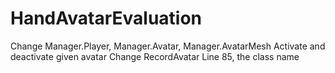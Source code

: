 # HandAvatarEvaluation

Change Manager.Player, Manager.Avatar, Manager.AvatarMesh
Activate and deactivate given avatar
Change RecordAvatar Line 85, the class name

